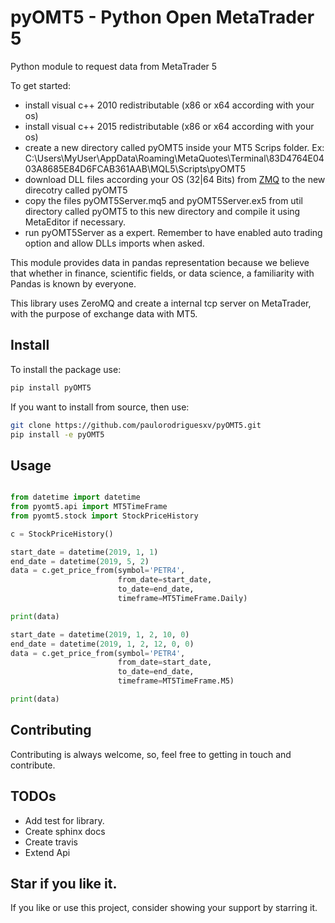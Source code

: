 pyOMT5 - Python Open MetaTrader 5
===================================

Python module to request data from MetaTrader 5

To get started:
- install visual c++ 2010 redistributable (x86 or x64 according with your os) 
- install visual c++ 2015 redistributable (x86 or x64 according with your os) 
- create a new directory called pyOMT5 inside your MT5 Scrips folder. Ex: C:\Users\MyUser\AppData\Roaming\MetaQuotes\Terminal\83D4764E0403A8685E84D6FCAB361AAB\MQL5\Scripts\pyOMT5
- download DLL files according your OS (32|64 Bits) from [ZMQ](https://github.com/dingmaotu/mql-zmq/tree/master/Library/VC2010) to the new direcotry called pyOMT5
- copy the files pyOMT5Server.mq5 and pyOMT5Server.ex5 from util directory called pyOMT5 to this new directory and compile it using MetaEditor if necessary.
- run pyOMT5Server as a expert. Remember to have enabled auto trading option and allow DLLs imports when asked.

This module provides data in pandas representation because we believe that whether in finance, scientific fields, or data science, a familiarity with Pandas is known by everyone.

This library uses ZeroMQ and create a internal tcp server on MetaTrader, with the purpose of exchange data with MT5.


Install
---------
To install the package use:
```bash
pip install pyOMT5
```

If you want to install from source, then use:
```bash
git clone https://github.com/paulorodriguesxv/pyOMT5.git
pip install -e pyOMT5
```

Usage
-------
```python

from datetime import datetime
from pyomt5.api import MT5TimeFrame
from pyomt5.stock import StockPriceHistory

c = StockPriceHistory()

start_date = datetime(2019, 1, 1)
end_date = datetime(2019, 5, 2)
data = c.get_price_from(symbol='PETR4',
                        from_date=start_date,
                        to_date=end_date,
                        timeframe=MT5TimeFrame.Daily)

print(data)

start_date = datetime(2019, 1, 2, 10, 0)
end_date = datetime(2019, 1, 2, 12, 0, 0)
data = c.get_price_from(symbol='PETR4',
                        from_date=start_date,
                        to_date=end_date,
                        timeframe=MT5TimeFrame.M5)

print(data)

```

Contributing
-------------
Contributing is always welcome, so, feel free to getting in touch and contribute.

TODOs
-------------
-   Add test for library.
-   Create sphinx docs
-   Create travis
-   Extend Api
  
Star if you like it.
---------------------
If you like or use this project, consider showing your support by starring it.
